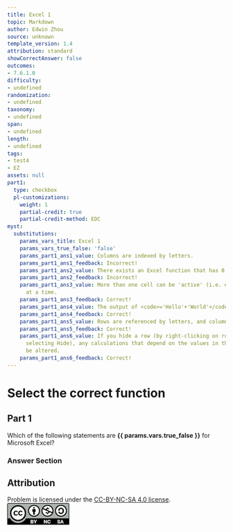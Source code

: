 ```yaml
---
title: Excel 1
topic: Markdown
author: Edwin Zhou
source: unknown
template_version: 1.4
attribution: standard
showCorrectAnswer: false
outcomes:
- 7.6.1.0
difficulty:
- undefined
randomization:
- undefined
taxonomy:
- undefined
span:
- undefined
length:
- undefined
tags:
- test4
- EZ
assets: null
part1:
  type: checkbox
  pl-customizations:
    weight: 1
    partial-credit: true
    partial-credit-method: EDC
myst:
  substitutions:
    params_vars_title: Excel 1
    params_vars_true_false: 'false'
    params_part1_ans1_value: Columns are indexed by letters.
    params_part1_ans1_feedback: Incorrect!
    params_part1_ans2_value: There exists an Excel function that has 0 arguments.
    params_part1_ans2_feedback: Incorrect!
    params_part1_ans3_value: More than one cell can be 'active' (i.e. enter formulas)
      at a time.
    params_part1_ans3_feedback: Correct!
    params_part1_ans4_value: The output of <code>='Hello'+'World'</code> is <code>HelloWorld</code>.
    params_part1_ans4_feedback: Correct!
    params_part1_ans5_value: Rows are referenced by letters, and columns by numbers.
    params_part1_ans5_feedback: Correct!
    params_part1_ans6_value: If you hide a row (by right-clicking on row header and
      selecting Hide), any calculations that depend on the values in that row will
      be altered.
    params_part1_ans6_feedback: Correct!
---
```

# Select the correct function

## Part 1

Which of the following statements are **{{ params.vars.true_false }}** for Microsoft Excel?

### Answer Section

## Attribution

Problem is licensed under the [CC-BY-NC-SA 4.0 license](https://creativecommons.org/licenses/by-nc-sa/4.0/).<br> ![The Creative Commons 4.0 license requiring attribution-BY, non-commercial-NC, and share-alike-SA license.](https://raw.githubusercontent.com/firasm/bits/master/by-nc-sa.png)